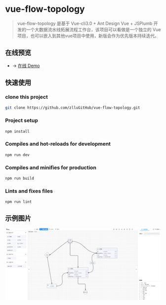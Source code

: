 # vue-flow-topology
> vue-flow-topology 是基于 Vue-cli3.0 + Ant Design Vue + JSPlumb 开发的一个大数据流水线拓展流程工作台，该项目可以看做是一个独立的 Vue 项目，也可以嵌入到其他vue项目中使用，新版会作为优先版本持续迭代。
## 在线预览
- → [在线 Demo](http://flow.zhenglinglu.cn/)
## 快速使用

### clone this project
```bash
git clone https://github.com/zlluGitHub/vue-flow-topology.git
```
### Project setup
```bash
npm install
```
### Compiles and hot-reloads for development
```bash
npm run dev
```
### Compiles and minifies for production
```bash
npm run build
```
### Lints and fixes files
```bash
npm run lint
```
## 示例图片
![](./img/index.png)